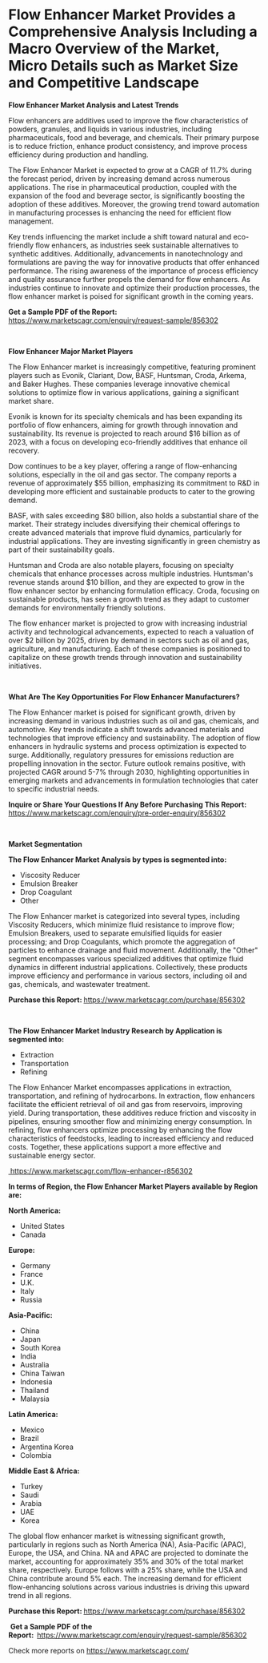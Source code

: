 <p><h1>Flow Enhancer Market Provides a Comprehensive Analysis Including a Macro Overview of the Market, Micro Details such as Market Size and Competitive Landscape</h1></p><p><strong>Flow Enhancer Market Analysis and Latest Trends</strong></p>
<p><p>Flow enhancers are additives used to improve the flow characteristics of powders, granules, and liquids in various industries, including pharmaceuticals, food and beverage, and chemicals. Their primary purpose is to reduce friction, enhance product consistency, and improve process efficiency during production and handling.</p><p>The Flow Enhancer Market is expected to grow at a CAGR of 11.7% during the forecast period, driven by increasing demand across numerous applications. The rise in pharmaceutical production, coupled with the expansion of the food and beverage sector, is significantly boosting the adoption of these additives. Moreover, the growing trend toward automation in manufacturing processes is enhancing the need for efficient flow management.</p><p>Key trends influencing the market include a shift toward natural and eco-friendly flow enhancers, as industries seek sustainable alternatives to synthetic additives. Additionally, advancements in nanotechnology and formulations are paving the way for innovative products that offer enhanced performance. The rising awareness of the importance of process efficiency and quality assurance further propels the demand for flow enhancers. As industries continue to innovate and optimize their production processes, the flow enhancer market is poised for significant growth in the coming years.</p></p>
<p><strong>Get a Sample PDF of the Report:&nbsp;</strong> <a href="https://www.marketscagr.com/enquiry/request-sample/856302?utm_campaign=2822&utm_medium=2&utm_source=Github&utm_content=ia&utm_term=31032025&utm_id=flow-enhancer">https://www.marketscagr.com/enquiry/request-sample/856302</a></p>
<p>&nbsp;</p>
<p><strong>Flow Enhancer Major Market Players</strong></p>
<p><p>The Flow Enhancer market is increasingly competitive, featuring prominent players such as Evonik, Clariant, Dow, BASF, Huntsman, Croda, Arkema, and Baker Hughes. These companies leverage innovative chemical solutions to optimize flow in various applications, gaining a significant market share.</p><p>Evonik is known for its specialty chemicals and has been expanding its portfolio of flow enhancers, aiming for growth through innovation and sustainability. Its revenue is projected to reach around $16 billion as of 2023, with a focus on developing eco-friendly additives that enhance oil recovery.</p><p>Dow continues to be a key player, offering a range of flow-enhancing solutions, especially in the oil and gas sector. The company reports a revenue of approximately $55 billion, emphasizing its commitment to R&D in developing more efficient and sustainable products to cater to the growing demand.</p><p>BASF, with sales exceeding $80 billion, also holds a substantial share of the market. Their strategy includes diversifying their chemical offerings to create advanced materials that improve fluid dynamics, particularly for industrial applications. They are investing significantly in green chemistry as part of their sustainability goals.</p><p>Huntsman and Croda are also notable players, focusing on specialty chemicals that enhance processes across multiple industries. Huntsman's revenue stands around $10 billion, and they are expected to grow in the flow enhancer sector by enhancing formulation efficacy. Croda, focusing on sustainable products, has seen a growth trend as they adapt to customer demands for environmentally friendly solutions.</p><p>The flow enhancer market is projected to grow with increasing industrial activity and technological advancements, expected to reach a valuation of over $2 billion by 2025, driven by demand in sectors such as oil and gas, agriculture, and manufacturing. Each of these companies is positioned to capitalize on these growth trends through innovation and sustainability initiatives.</p></p>
<p>&nbsp;</p>
<p><strong>What Are The Key Opportunities For Flow Enhancer Manufacturers?</strong></p>
<p><p>The Flow Enhancer market is poised for significant growth, driven by increasing demand in various industries such as oil and gas, chemicals, and automotive. Key trends indicate a shift towards advanced materials and technologies that improve efficiency and sustainability. The adoption of flow enhancers in hydraulic systems and process optimization is expected to surge. Additionally, regulatory pressures for emissions reduction are propelling innovation in the sector. Future outlook remains positive, with projected CAGR around 5-7% through 2030, highlighting opportunities in emerging markets and advancements in formulation technologies that cater to specific industrial needs.</p></p>
<p><strong>Inquire or Share Your Questions If Any Before Purchasing This Report:</strong> <a href="https://www.marketscagr.com/enquiry/pre-order-enquiry/856302?utm_campaign=2822&utm_medium=2&utm_source=Github&utm_content=ia&utm_term=31032025&utm_id=flow-enhancer">https://www.marketscagr.com/enquiry/pre-order-enquiry/856302</a></p>
<p>&nbsp;</p>
<p><strong>Market Segmentation</strong></p>
<p><strong>The Flow Enhancer Market Analysis by types is segmented into:</strong></p>
<p><ul><li>Viscosity Reducer</li><li>Emulsion Breaker</li><li>Drop Coagulant</li><li>Other</li></ul></p>
<p><p>The Flow Enhancer market is categorized into several types, including Viscosity Reducers, which minimize fluid resistance to improve flow; Emulsion Breakers, used to separate emulsified liquids for easier processing; and Drop Coagulants, which promote the aggregation of particles to enhance drainage and fluid movement. Additionally, the "Other" segment encompasses various specialized additives that optimize fluid dynamics in different industrial applications. Collectively, these products improve efficiency and performance in various sectors, including oil and gas, chemicals, and wastewater treatment.</p></p>
<p><strong>Purchase this Report:&nbsp;</strong><a href="https://www.marketscagr.com/purchase/856302?utm_campaign=2822&utm_medium=2&utm_source=Github&utm_content=ia&utm_term=31032025&utm_id=flow-enhancer">https://www.marketscagr.com/purchase/856302</a></p>
<p>&nbsp;</p>
<p><strong>The Flow Enhancer Market Industry Research by Application is segmented into:</strong></p>
<p><ul><li>Extraction</li><li>Transportation</li><li>Refining</li></ul></p>
<p><p>The Flow Enhancer Market encompasses applications in extraction, transportation, and refining of hydrocarbons. In extraction, flow enhancers facilitate the efficient retrieval of oil and gas from reservoirs, improving yield. During transportation, these additives reduce friction and viscosity in pipelines, ensuring smoother flow and minimizing energy consumption. In refining, flow enhancers optimize processing by enhancing the flow characteristics of feedstocks, leading to increased efficiency and reduced costs. Together, these applications support a more effective and sustainable energy sector.</p></p>
<p><a href="https://www.marketscagr.com/flow-enhancer-r856302?utm_campaign=2822&utm_medium=2&utm_source=Github&utm_content=ia&utm_term=31032025&utm_id=flow-enhancer">&nbsp;https://www.marketscagr.com/flow-enhancer-r856302</a></p>
<p><strong>In terms of Region, the Flow Enhancer Market Players available by Region are:</strong></p>
<p>
    <p> <strong> North America: </strong>
        <ul>
            <li>United States</li>
            <li>Canada</li>
        </ul>
        </p> 
    <p> <strong> Europe: </strong>
        <ul>
            <li>Germany</li>
            <li>France</li>
            <li>U.K.</li>
            <li>Italy</li>
            <li>Russia</li>
        </ul>
        </p> 
    <p> <strong> Asia-Pacific: </strong>
        <ul>
            <li>China</li>
            <li>Japan</li>
            <li>South Korea</li>
            <li>India</li>
            <li>Australia</li>
            <li>China Taiwan</li>
            <li>Indonesia</li>
            <li>Thailand</li>
            <li>Malaysia</li>
        </ul>
        </p> 
    <p> <strong> Latin America: </strong>
        <ul>
            <li>Mexico</li>
            <li>Brazil</li>
            <li>Argentina Korea</li>
            <li>Colombia</li>
        </ul>
        </p> 
    <p> <strong> Middle East & Africa: </strong>
        <ul>
            <li>Turkey</li>
            <li>Saudi</li>
            <li>Arabia</li>
            <li>UAE</li>
            <li>Korea</li>
        </ul>
    </p>
    </p>
<p><p>The global flow enhancer market is witnessing significant growth, particularly in regions such as North America (NA), Asia-Pacific (APAC), Europe, the USA, and China. NA and APAC are projected to dominate the market, accounting for approximately 35% and 30% of the total market share, respectively. Europe follows with a 25% share, while the USA and China contribute around 5% each. The increasing demand for efficient flow-enhancing solutions across various industries is driving this upward trend in all regions.</p></p>
<p><strong>Purchase this Report: </strong><a href="https://www.marketscagr.com/purchase/856302?utm_campaign=2822&utm_medium=2&utm_source=Github&utm_content=ia&utm_term=31032025&utm_id=flow-enhancer">https://www.marketscagr.com/purchase/856302</a></p>
<p>&nbsp;<strong>Get a Sample PDF of the Report:&nbsp;&nbsp;</strong><a href="https://www.marketscagr.com/enquiry/request-sample/856302?utm_campaign=2822&utm_medium=2&utm_source=Github&utm_content=ia&utm_term=31032025&utm_id=flow-enhancer">https://www.marketscagr.com/enquiry/request-sample/856302</a></p>
<p><strong></strong></p>
<p>Check more reports on <a href="https://www.marketscagr.com/?utm_campaign=2822&utm_medium=2&utm_source=Github&utm_content=ia&utm_term=31032025&utm_id=flow-enhancer">https://www.marketscagr.com/</a></p>